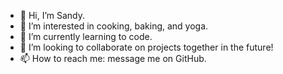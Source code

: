 - 👋 Hi, I’m Sandy.
- 👀 I’m interested in cooking, baking, and yoga.
- 🌱 I’m currently learning to code.
- 💞️ I’m looking to collaborate on projects together in the future!
- 📫 How to reach me: message me on GitHub.

<!---
sandyysh221/sandyysh221 is a ✨ special ✨ repository because its `README.md` (this file) appears on your GitHub profile.
You can click the Preview link to take a look at your changes.
--->
